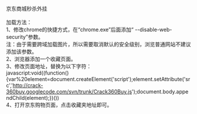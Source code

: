 京东商城秒杀外挂<br>
<br>
加载方法：<br>
1、修改chrome的快捷方式，在“chrome.exe”后面添加“ --disable-web-security”参数。<br>
注：由于需要跨域加载图片，所以需要取消默认的安全级别，浏览普通网站不建议添加该参数。<br>
2、浏览器添加一个收藏页面。<br>
3、修改页面地址，替换为以下字符：<br>
javascript:void((function(){var%20element=document.createElement('script');element.setAttribute('src','<a href='http://crack-360buy.googlecode.com/svn/trunk/Crack360Buy.js'>http://crack-360buy.googlecode.com/svn/trunk/Crack360Buy.js</a>');document.body.appendChild(element);})())<br>
4、打开京东购物页面，点击收藏夹地址即可。